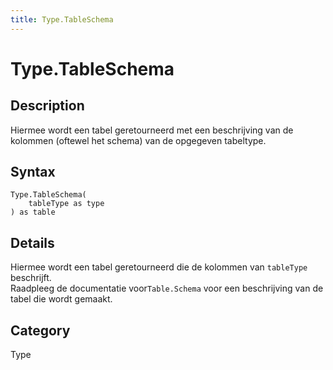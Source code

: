 ```yaml
---
title: Type.TableSchema
---
```


# Type.TableSchema


## Description

Hiermee wordt een tabel geretourneerd met een beschrijving van de kolommen (oftewel het schema) van de opgegeven tabeltype.


## Syntax

```powerquery
Type.TableSchema(
    tableType as type
) as table
```


## Details

Hiermee wordt een tabel geretourneerd die de kolommen van <code>tableType</code> beschrijft.<br />Raadpleeg de documentatie voor<code>Table.Schema</code> voor een beschrijving van de tabel die wordt gemaakt.<br />



## Category
Type
